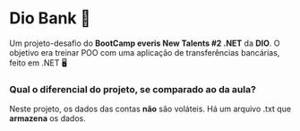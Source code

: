 # Dio Bank 💸
Um projeto-desafio do **BootCamp everis New Talents #2 .NET** da **DIO**. O objetivo era treinar POO com uma aplicação de transferências bancárias, feito em .NET 🖥️
### Qual o diferencial do projeto, se comparado ao da aula?
  Neste projeto, os dados das contas **não** são voláteis. Há um arquivo .txt que **armazena** os dados.

